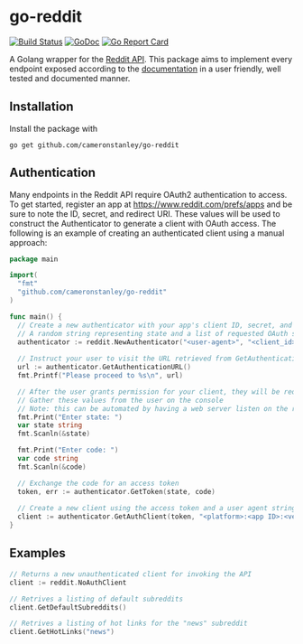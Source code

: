 go-reddit
=========

[![Build Status](https://travis-ci.org/cameronstanley/go-reddit.svg?branch=master)](https://travis-ci.org/cameronstanley/go-reddit)
[![GoDoc](https://godoc.org/github.com/cameronstanley/go-reddit?status.svg)](https://godoc.org/github.com/cameronstanley/go-reddit)
[![Go Report Card](https://goreportcard.com/badge/github.com/cameronstanley/go-reddit)](https://goreportcard.com/report/github.com/cameronstanley/go-reddit)

A Golang wrapper for the [Reddit API](https://github.com/reddit/reddit/wiki/API). This package aims to implement every endpoint exposed according to the [documentation](https://www.reddit.com/dev/api) in a user friendly, well tested and documented manner.

## Installation

Install the package with

`go get github.com/cameronstanley/go-reddit`

## Authentication

Many endpoints in the Reddit API require OAuth2 authentication to access. To get started, register an app at https://www.reddit.com/prefs/apps and be sure to note the ID, secret, and redirect URI. These values will be used to construct the Authenticator to generate a client with OAuth access. The following is an example of creating an authenticated client using a manual approach:

````Go
package main

import(
  "fmt"
  "github.com/cameronstanley/go-reddit"
)

func main() {
  // Create a new authenticator with your app's client ID, secret, and redirect URI
  // A random string representing state and a list of requested OAuth scopes are required
  authenticator := reddit.NewAuthenticator("<user-agent>", "<client_id>", "<client_secret>", "<redirect_uri>", "<random_string>", reddit.ScopeIdentity)
  
  // Instruct your user to visit the URL retrieved from GetAuthenticationURL in their web browser
  url := authenticator.GetAuthenticationURL()
  fmt.Printf("Please proceed to %s\n", url)

  // After the user grants permission for your client, they will be redirected to the supplied redirect_uri with a code and state as URL parameters
  // Gather these values from the user on the console
  // Note: this can be automated by having a web server listen on the redirect_uri and parsing the state and code params
  fmt.Print("Enter state: ")
  var state string
  fmt.Scanln(&state)

  fmt.Print("Enter code: ")
  var code string
  fmt.Scanln(&code)

  // Exchange the code for an access token
  token, err := authenticator.GetToken(state, code)
  
  // Create a new client using the access token and a user agent string to identify your application
  client := authenticator.GetAuthClient(token, "<platform>:<app ID>:<version string> (by /u/<reddit username>)")
}
````

## Examples

````Go
// Returns a new unauthenticated client for invoking the API
client := reddit.NoAuthClient

// Retrives a listing of default subreddits
client.GetDefaultSubreddits()

// Retrives a listing of hot links for the "news" subreddit
client.GetHotLinks("news")
````
